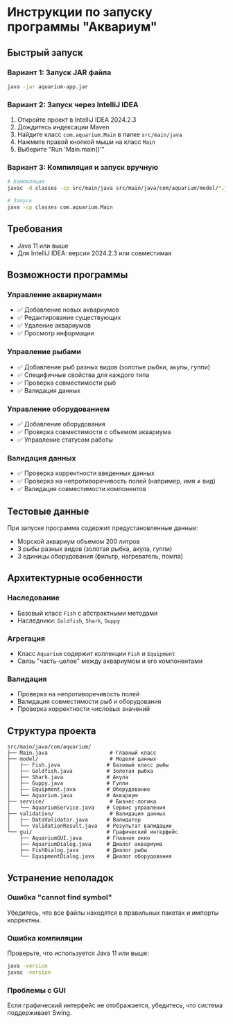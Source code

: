 # Инструкции по запуску программы "Аквариум"

## Быстрый запуск

### Вариант 1: Запуск JAR файла
```bash
java -jar aquarium-app.jar
```

### Вариант 2: Запуск через IntelliJ IDEA
1. Откройте проект в IntelliJ IDEA 2024.2.3
2. Дождитесь индексации Maven
3. Найдите класс `com.aquarium.Main` в папке `src/main/java`
4. Нажмите правой кнопкой мыши на класс `Main`
5. Выберите "Run 'Main.main()'"

### Вариант 3: Компиляция и запуск вручную
```bash
# Компиляция
javac -d classes -cp src/main/java src/main/java/com/aquarium/model/*.java src/main/java/com/aquarium/validation/*.java src/main/java/com/aquarium/service/*.java src/main/java/com/aquarium/gui/*.java src/main/java/com/aquarium/Main.java

# Запуск
java -cp classes com.aquarium.Main
```

## Требования
- Java 11 или выше
- Для IntelliJ IDEA: версия 2024.2.3 или совместимая

## Возможности программы

### Управление аквариумами
- ✅ Добавление новых аквариумов
- ✅ Редактирование существующих
- ✅ Удаление аквариумов
- ✅ Просмотр информации

### Управление рыбами
- ✅ Добавление рыб разных видов (золотые рыбки, акулы, гуппи)
- ✅ Специфичные свойства для каждого типа
- ✅ Проверка совместимости рыб
- ✅ Валидация данных

### Управление оборудованием
- ✅ Добавление оборудования
- ✅ Проверка совместимости с объемом аквариума
- ✅ Управление статусом работы

### Валидация данных
- ✅ Проверка корректности введенных данных
- ✅ Проверка на непротиворечивость полей (например, имя ≠ вид)
- ✅ Валидация совместимости компонентов

## Тестовые данные
При запуске программа содержит предустановленные данные:
- Морской аквариум объемом 200 литров
- 3 рыбы разных видов (золотая рыбка, акула, гуппи)
- 3 единицы оборудования (фильтр, нагреватель, помпа)

## Архитектурные особенности

### Наследование
- Базовый класс `Fish` с абстрактными методами
- Наследники: `Goldfish`, `Shark`, `Guppy`

### Агрегация
- Класс `Aquarium` содержит коллекции `Fish` и `Equipment`
- Связь "часть-целое" между аквариумом и его компонентами

### Валидация
- Проверка на непротиворечивость полей
- Валидация совместимости рыб и оборудования
- Проверка корректности числовых значений

## Структура проекта
```
src/main/java/com/aquarium/
├── Main.java                    # Главный класс
├── model/                       # Модели данных
│   ├── Fish.java               # Базовый класс рыбы
│   ├── Goldfish.java           # Золотая рыбка
│   ├── Shark.java              # Акула
│   ├── Guppy.java              # Гуппи
│   ├── Equipment.java          # Оборудование
│   └── Aquarium.java           # Аквариум
├── service/                     # Бизнес-логика
│   └── AquariumService.java    # Сервис управления
├── validation/                  # Валидация данных
│   ├── DataValidator.java      # Валидатор
│   └── ValidationResult.java   # Результат валидации
└── gui/                        # Графический интерфейс
    ├── AquariumGUI.java        # Главное окно
    ├── AquariumDialog.java     # Диалог аквариума
    ├── FishDialog.java         # Диалог рыбы
    └── EquipmentDialog.java    # Диалог оборудования
```

## Устранение неполадок

### Ошибка "cannot find symbol"
Убедитесь, что все файлы находятся в правильных пакетах и импорты корректны.

### Ошибка компиляции
Проверьте, что используется Java 11 или выше:
```bash
java -version
javac -version
```

### Проблемы с GUI
Если графический интерфейс не отображается, убедитесь, что система поддерживает Swing.